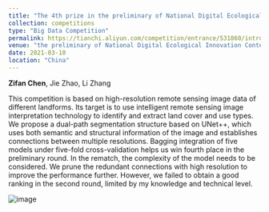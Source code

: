 ```yaml
---
title: "The 4th prize in the preliminary of National Digital Ecological Innovation Contest - Intelligent Algorithm Contest (2021)"
collection: competitions
type: "Big Data Competition"
permalink: https://tianchi.aliyun.com/competition/entrance/531860/introduction
venue: "the preliminary of National Digital Ecological Innovation Contest - Intelligent Algorithm Contest (2021)"
date: 2021-03-10
location: "China"
---
```


**Zifan Chen**, Jie Zhao, Li Zhang

This competition is based on high-resolution remote sensing image data of different landforms. Its target is to use intelligent remote sensing image interpretation technology to identify and extract land cover and use types. We propose a dual-path segmentation structure based on UNet++, which uses both semantic and structural information of the image and establishes connections between multiple resolutions. Bagging integration of five models under five-fold cross-validation helps us win fourth place in the preliminary round. In the rematch, the complexity of the model needs to be considered. We prune the redundant connections with high resolution to improve the performance further. However, we failed to obtain a good ranking in the second round, limited by my knowledge and technical level.

![image](https://user-images.githubusercontent.com/24490441/158977123-09100329-8dd9-421b-abbe-b12dffaf80cc.png)
